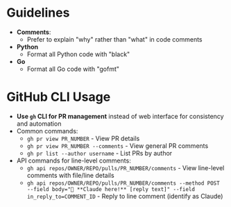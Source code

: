 # Guidelines
- **Comments**:
  - Prefer to explain "why" rather than "what" in code comments
- **Python**
  - Format all Python code with "black"
- **Go**
  - Format all Go code with "gofmt"

# GitHub CLI Usage
- **Use `gh` CLI for PR management** instead of web interface for consistency and automation
- Common commands:
  - `gh pr view PR_NUMBER` - View PR details
  - `gh pr view PR_NUMBER --comments` - View general PR comments
  - `gh pr list --author username` - List PRs by author
- API commands for line-level comments:
  - `gh api repos/OWNER/REPO/pulls/PR_NUMBER/comments` - View line-level comments with file/line details
  - `gh api repos/OWNER/REPO/pulls/PR_NUMBER/comments --method POST --field body="🤖 **Claude here!** [reply text]" --field in_reply_to=COMMENT_ID` - Reply to line comment (identify as Claude)

